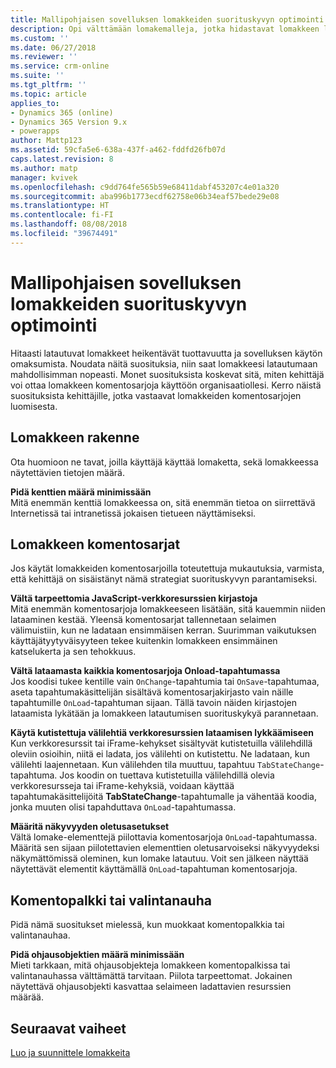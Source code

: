 ```yaml
---
title: Mallipohjaisen sovelluksen lomakkeiden suorituskyvyn optimointi PowerAppsissa | MicrosoftDocs
description: Opi välttämään lomakemalleja, jotka hidastavat lomakkeen latautumista.
ms.custom: ''
ms.date: 06/27/2018
ms.reviewer: ''
ms.service: crm-online
ms.suite: ''
ms.tgt_pltfrm: ''
ms.topic: article
applies_to:
- Dynamics 365 (online)
- Dynamics 365 Version 9.x
- powerapps
author: Mattp123
ms.assetid: 59cfa5e6-638a-437f-a462-fddfd26fb07d
caps.latest.revision: 8
ms.author: matp
manager: kvivek
ms.openlocfilehash: c9dd764fe565b59e68411dabf453207c4e01a320
ms.sourcegitcommit: aba996b1773ecdf62758e06b34eaf57bede29e08
ms.translationtype: HT
ms.contentlocale: fi-FI
ms.lasthandoff: 08/08/2018
ms.locfileid: "39674491"
---
```

# <a name="optimize-model-driven-app-form-performance"></a>Mallipohjaisen sovelluksen lomakkeiden suorituskyvyn optimointi

Hitaasti latautuvat lomakkeet heikentävät tuottavuutta ja sovelluksen käytön omaksumista. Noudata näitä suosituksia, niin saat lomakkeesi latautumaan mahdollisimman nopeasti. Monet suosituksista koskevat sitä, miten kehittäjä voi ottaa lomakkeen komentosarjoja käyttöön organisaatiollesi. Kerro näistä suosituksista kehittäjille, jotka vastaavat lomakkeiden komentosarjojen luomisesta.  
  
<a name="BKMK_FormDesign"></a>   
## <a name="form-design"></a>Lomakkeen rakenne  
 Ota huomioon ne tavat, joilla käyttäjä käyttää lomaketta, sekä lomakkeessa näytettävien tietojen määrä.  
  
 **Pidä kenttien määrä minimissään**  
 Mitä enemmän kenttiä lomakkeessa on, sitä enemmän tietoa on siirrettävä Internetissä tai intranetissä jokaisen tietueen näyttämiseksi.  
  
<a name="BKMK_FormScripts"></a>   
## <a name="form-scripts"></a>Lomakkeen komentosarjat  
 Jos käytät lomakkeiden komentosarjoilla toteutettuja mukautuksia, varmista, että kehittäjä on sisäistänyt nämä strategiat suorituskyvyn parantamiseksi.  
  
 **Vältä tarpeettomia JavaScript-verkkoresurssien kirjastoja**  
 Mitä enemmän komentosarjoja lomakkeeseen lisätään, sitä kauemmin niiden lataaminen kestää. Yleensä komentosarjat tallennetaan selaimen välimuistiin, kun ne ladataan ensimmäisen kerran. Suurimman vaikutuksen käyttäjätyytyväisyyteen tekee kuitenkin lomakkeen ensimmäinen katselukerta ja sen tehokkuus.  
  
 **Vältä lataamasta kaikkia komentosarjoja Onload-tapahtumassa**  
 Jos koodisi tukee kentille vain `OnChange`-tapahtumia tai `OnSave`-tapahtumaa, aseta tapahtumakäsittelijän sisältävä komentosarjakirjasto vain näille tapahtumille `OnLoad`-tapahtuman sijaan. Tällä tavoin näiden kirjastojen lataamista lykätään ja lomakkeen latautumisen suorituskykyä parannetaan.  
  
 **Käytä kutistettuja välilehtiä verkkoresurssien lataamisen lykkäämiseen**  
 Kun verkkoresurssit tai iFrame-kehykset sisältyvät kutistetuilla välilehdillä oleviin osioihin, niitä ei ladata, jos välilehti on kutistettu. Ne ladataan, kun välilehti laajennetaan. Kun välilehden tila muuttuu, tapahtuu `TabStateChange`-tapahtuma. Jos koodin on tuettava kutistetuilla välilehdillä olevia verkkoresursseja tai iFrame-kehyksiä, voidaan käyttää tapahtumakäsittelijöitä **TabStateChange**-tapahtumalle ja vähentää koodia, jonka muuten olisi tapahduttava `OnLoad`-tapahtumassa.  
  
 **Määritä näkyvyyden oletusasetukset**  
 Vältä lomake-elementtejä piilottavia komentosarjoja `OnLoad`-tapahtumassa. Määritä sen sijaan piilotettavien elementtien oletusarvoiseksi näkyvyydeksi näkymättömissä oleminen, kun lomake latautuu. Voit sen jälkeen näyttää näytettävät elementit käyttämällä `OnLoad`-tapahtuman komentosarjoja.  
  
<a name="BKMK_CommandBar"></a>   
## <a name="command-bar-or-ribbon"></a>Komentopalkki tai valintanauha  
 Pidä nämä suositukset mielessä, kun muokkaat komentopalkkia tai valintanauhaa.  
  
 **Pidä ohjausobjektien määrä minimissään**  
 Mieti tarkkaan, mitä ohjausobjekteja lomakkeen komentopalkissa tai valintanauhassa välttämättä tarvitaan. Piilota tarpeettomat. Jokainen näytettävä ohjausobjekti kasvattaa selaimeen ladattavien resurssien määrää.  
  
## <a name="next-steps"></a>Seuraavat vaiheet  
 [Luo ja suunnittele lomakkeita](create-design-forms.md)    
    
 
